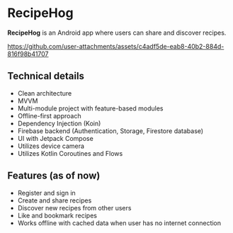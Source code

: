 # RecipeHog

**RecipeHog** is an Android app where users can share and discover recipes.

https://github.com/user-attachments/assets/c4adf5de-eab8-40b2-884d-816f98b41707

## Technical details
- Clean architecture
- MVVM
- Multi-module project with feature-based modules
- Offline-first approach
- Dependency Injection (Koin)
- Firebase backend (Authentication, Storage, Firestore database)
- UI with Jetpack Compose
- Utilizes device camera
- Utilizes Kotlin Coroutines and Flows

## Features (as of now)
- Register and sign in
- Create and share recipes
- Discover new recipes from other users
- Like and bookmark recipes
- Works offline with cached data when user has no internet connection
